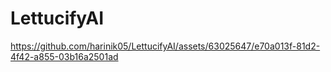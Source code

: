 # LettucifyAI


https://github.com/harinik05/LettucifyAI/assets/63025647/e70a013f-81d2-4f42-a855-03b16a2501ad

